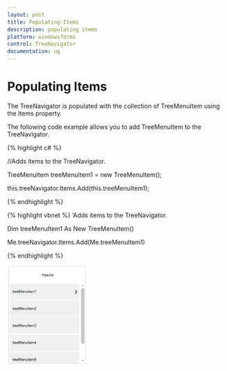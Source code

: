 ```yaml
---
layout: post
title: Populating-Items
description: populating items
platform: windowsforms
control: TreeNavigator 
documentation: ug
---
```


# Populating Items

The TreeNavigator is populated with the collection of TreeMenuItem using the Items property.

The following code example allows you to add TreeMenuItem to the TreeNavigator.

{% highlight c# %}

//Adds items to the TreeNavigator.

 TreeMenuItem treeMenuItem1 = new TreeMenuItem();



 this.treeNavigator.Items.Add(this.treeMenuItem1);

{% endhighlight %}

{% highlight vbnet %}
‘Adds items to the TreeNavigator.

Dim treeMenuItem1 As New TreeMenuItem()

Me.treeNavigator.Items.Add(Me.treeMenuItem1)


{% endhighlight %}


![](Concept-and-Features_images/Concept-and-Features_img1.png)